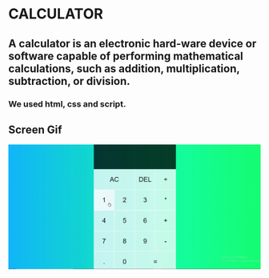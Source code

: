 <h1> CALCULATOR </h1>

<h2>  A calculator is an electronic hard-ware device or software capable of performing mathematical calculations, such as addition, multiplication, subtraction, or division. </h2>

<h3> We used html, css and script. </h3>

<h2> Screen Gif </h2>

![](Screen.gif)

